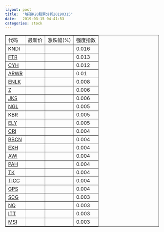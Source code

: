 ```yaml
---
layout: post
title:  "触碰R20股票分析20190315"
date:   2019-03-15 04:41:53
categories: stock
---
```

<script type="text/javascript">
var stockList = []
stockList.push('gb_kndi');
stockList.push('gb_ftr');
stockList.push('gb_cyh');
stockList.push('gb_arwr');
stockList.push('gb_enlk');
stockList.push('gb_z');
stockList.push('gb_jks');
stockList.push('gb_ngl');
stockList.push('gb_kbr');
stockList.push('gb_ely');
stockList.push('gb_cri');
stockList.push('gb_bbcn');
stockList.push('gb_exh');
stockList.push('gb_awi');
stockList.push('gb_pah');
stockList.push('gb_tk');
stockList.push('gb_ticc');
stockList.push('gb_gps');
stockList.push('gb_scg');
stockList.push('gb_nq');
stockList.push('gb_itt');
stockList.push('gb_msi');
</script>

<table border="1">
 <tr>
 <td>代码</td>
  <td>最新价</td>
  <td>涨跌幅(%)</td>
 <td>强度指数</td>
</tr>
  <tr id="kndi"><td><a href="http://stock.finance.sina.com.cn/usstock/quotes/KNDI.html" target="_blank">KNDI</a></td><td></td><td></td><td>0.016</td></tr>
  <tr id="ftr"><td><a href="http://stock.finance.sina.com.cn/usstock/quotes/FTR.html" target="_blank">FTR</a></td><td></td><td></td><td>0.013</td></tr>
  <tr id="cyh"><td><a href="http://stock.finance.sina.com.cn/usstock/quotes/CYH.html" target="_blank">CYH</a></td><td></td><td></td><td>0.012</td></tr>
  <tr id="arwr"><td><a href="http://stock.finance.sina.com.cn/usstock/quotes/ARWR.html" target="_blank">ARWR</a></td><td></td><td></td><td>0.01</td></tr>
  <tr id="enlk"><td><a href="http://stock.finance.sina.com.cn/usstock/quotes/ENLK.html" target="_blank">ENLK</a></td><td></td><td></td><td>0.008</td></tr>
  <tr id="z"><td><a href="http://stock.finance.sina.com.cn/usstock/quotes/Z.html" target="_blank">Z</a></td><td></td><td></td><td>0.006</td></tr>
  <tr id="jks"><td><a href="http://stock.finance.sina.com.cn/usstock/quotes/JKS.html" target="_blank">JKS</a></td><td></td><td></td><td>0.006</td></tr>
  <tr id="ngl"><td><a href="http://stock.finance.sina.com.cn/usstock/quotes/NGL.html" target="_blank">NGL</a></td><td></td><td></td><td>0.005</td></tr>
  <tr id="kbr"><td><a href="http://stock.finance.sina.com.cn/usstock/quotes/KBR.html" target="_blank">KBR</a></td><td></td><td></td><td>0.005</td></tr>
  <tr id="ely"><td><a href="http://stock.finance.sina.com.cn/usstock/quotes/ELY.html" target="_blank">ELY</a></td><td></td><td></td><td>0.005</td></tr>
  <tr id="cri"><td><a href="http://stock.finance.sina.com.cn/usstock/quotes/CRI.html" target="_blank">CRI</a></td><td></td><td></td><td>0.004</td></tr>
  <tr id="bbcn"><td><a href="http://stock.finance.sina.com.cn/usstock/quotes/BBCN.html" target="_blank">BBCN</a></td><td></td><td></td><td>0.004</td></tr>
  <tr id="exh"><td><a href="http://stock.finance.sina.com.cn/usstock/quotes/EXH.html" target="_blank">EXH</a></td><td></td><td></td><td>0.004</td></tr>
  <tr id="awi"><td><a href="http://stock.finance.sina.com.cn/usstock/quotes/AWI.html" target="_blank">AWI</a></td><td></td><td></td><td>0.004</td></tr>
  <tr id="pah"><td><a href="http://stock.finance.sina.com.cn/usstock/quotes/PAH.html" target="_blank">PAH</a></td><td></td><td></td><td>0.004</td></tr>
  <tr id="tk"><td><a href="http://stock.finance.sina.com.cn/usstock/quotes/TK.html" target="_blank">TK</a></td><td></td><td></td><td>0.004</td></tr>
  <tr id="ticc"><td><a href="http://stock.finance.sina.com.cn/usstock/quotes/TICC.html" target="_blank">TICC</a></td><td></td><td></td><td>0.004</td></tr>
  <tr id="gps"><td><a href="http://stock.finance.sina.com.cn/usstock/quotes/GPS.html" target="_blank">GPS</a></td><td></td><td></td><td>0.004</td></tr>
  <tr id="scg"><td><a href="http://stock.finance.sina.com.cn/usstock/quotes/SCG.html" target="_blank">SCG</a></td><td></td><td></td><td>0.003</td></tr>
  <tr id="nq"><td><a href="http://stock.finance.sina.com.cn/usstock/quotes/NQ.html" target="_blank">NQ</a></td><td></td><td></td><td>0.003</td></tr>
  <tr id="itt"><td><a href="http://stock.finance.sina.com.cn/usstock/quotes/ITT.html" target="_blank">ITT</a></td><td></td><td></td><td>0.003</td></tr>
  <tr id="msi"><td><a href="http://stock.finance.sina.com.cn/usstock/quotes/MSI.html" target="_blank">MSI</a></td><td></td><td></td><td>0.003</td></tr>
</table>
